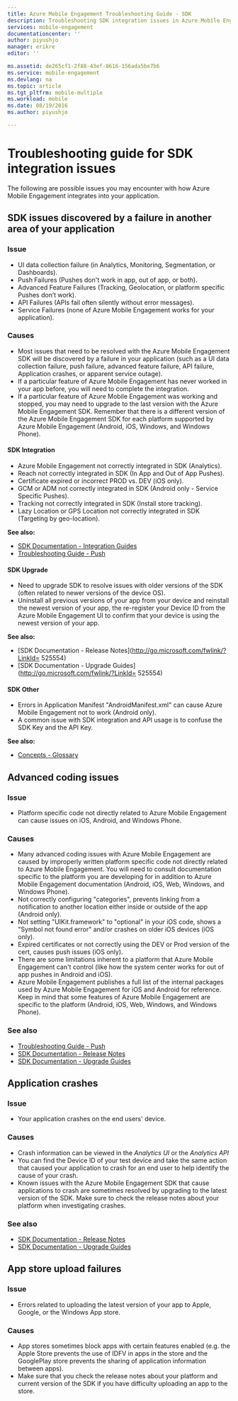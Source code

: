 ```yaml
---
title: Azure Mobile Engagement Troubleshooting Guide - SDK
description: Troubleshooting SDK integration issues in Azure Mobile Engagement
services: mobile-engagement
documentationcenter: ''
author: piyushjo
manager: erikre
editor: ''

ms.assetid: de265cf1-2f88-43ef-8616-156ada5be7b6
ms.service: mobile-engagement
ms.devlang: na
ms.topic: article
ms.tgt_pltfrm: mobile-multiple
ms.workload: mobile
ms.date: 08/19/2016
ms.author: piyushjo

---
```

# Troubleshooting guide for SDK integration issues
The following are possible issues you may encounter with how Azure Mobile Engagement integrates into your application.

## SDK issues discovered by a failure in another area of your application
### Issue
* UI data collection failure (in Analytics, Monitoring, Segmentation, or Dashboards).
* Push Failures (Pushes don't work in app, out of app, or both).
* Advanced Feature Failures (Tracking, Geolocation, or platform specific Pushes don’t work).
* API Failures (APIs fail often silently without error messages).
* Service Failures (none of Azure Mobile Engagement works for your application).

### Causes
* Most issues that need to be resolved with the Azure Mobile Engagement SDK will be discovered by a failure in your application (such as a UI data collection failure, push failure, advanced feature failure, API failure, Application crashes, or apparent service outage).  
* If a particular feature of Azure Mobile Engagement has never worked in your app before, you will need to complete the integration. 
* If a particular feature of Azure Mobile Engagement was working and stopped, you may need to upgrade to the last version with the Azure Mobile Engagement SDK. Remember that there is a different version of the Azure Mobile Engagement SDK for each platform supported by Azure Mobile Engagement (Android, iOS, Windows, and Windows Phone).

#### SDK Integration
* Azure Mobile Engagement not correctly integrated in SDK (Analytics).
* Reach not correctly integrated in SDK (In App and Out of App Pushes).
* Certificate expired or incorrect PROD vs. DEV (iOS only).
* GCM or ADM not correctly integrated in SDK (Android only - Service Specific Pushes).
* Tracking not correctly integrated in SDK (Install store tracking).
* Lazy Location or GPS Location not correctly integrated in SDK (Targeting by geo-location).

**See also:**

* [SDK Documentation - Integration Guides][Link 5] 
* [Troubleshooting Guide - Push][Link 23]

#### SDK Upgrade
* Need to upgrade SDK to resolve issues with older versions of the SDK (often related to newer versions of the device OS).
* Uninstall all previous versions of your app from your device and reinstall the newest version of your app, the re-register your Device ID from the Azure Mobile Engagement UI to confirm that your device is using the newest version of your app.

**See also:**

* [SDK Documentation - Release Notes](http://go.microsoft.com/fwlink/?LinkId= 525554) 
* [SDK Documentation - Upgrade Guides](http://go.microsoft.com/fwlink/?LinkId= 525554)

#### SDK Other
* Errors in Application Manifest "AndroidManifest.xml" can cause Azure Mobile Engagement not to work (Android only).
* A common issue with SDK integration and API usage is to confuse the SDK Key and the API Key.

**See also:**

* [Concepts - Glossary][Link 6]

## Advanced coding issues
### Issue
* Platform specific code not directly related to Azure Mobile Engagement can cause issues on iOS, Android, and Windows Phone.

### Causes
* Many advanced coding issues with Azure Mobile Engagement are caused by improperly written platform specific code not directly related to Azure Mobile Engagement. You will need to consult documentation specific to the platform you are developing for in addition to Azure Mobile Engagement documentation (Android, iOS, Web, Windows, and Windows Phone).
* Not correctly configuring "categories", prevents linking from a notification to another location either inside or outside of the app (Android only). 
* Not setting "UIKit.framework" to "optional" in your iOS code, shows a "Symbol not found error" and/or crashes on older iOS devices (iOS only).
* Expired certificates or not correctly using the DEV or Prod version of the cert, causes push issues (iOS only).
* There are some limitations inherent to a platform that Azure Mobile Engagement can't control (like how the system center works for out of app pushes in Android and iOS).
* Azure Mobile Engagement publishes a full list of the internal packages used by Azure Mobile Engagement for iOS and Android for reference. Keep in mind that some features of Azure Mobile Engagement are specific to the platform (Android, iOS, Web, Windows, and Windows Phone).

### See also
* [Troubleshooting Guide - Push][Link 23] 
* [SDK Documentation - Release Notes][Link 5]
* [SDK Documentation - Upgrade Guides][Link 5]

## Application crashes
### Issue
* Your application crashes on the end users' device.

### Causes
* Crash information can be viewed in the *Analytics UI* or the *Analytics API*
* You can find the Device ID of your test device and take the same action that caused your application to crash for an end user to help identify the cause of your crash.
* Known issues with the Azure Mobile Engagement SDK that cause applications to crash are sometimes resolved by upgrading to the latest version of the SDK. Make sure to check the release notes about your platform when investigating crashes.

### See also
* [SDK Documentation - Release Notes][Link 5]
* [SDK Documentation - Upgrade Guides][Link 5]

## App store upload failures
### Issue
* Errors related to uploading the latest version of your app to Apple, Google, or the Windows App store.

### Causes
* App stores sometimes block apps with certain features enabled (e.g. the Apple Store prevents the use of IDFV in apps in the store and the GooglePlay store prevents the sharing of application information between apps). 
* Make sure that you check the release notes about your platform and current version of the SDK if you have difficulty uploading an app to the store.

<!--Link references-->
[Link 1]: mobile-engagement-user-interface.md
[Link 2]: mobile-engagement-troubleshooting-guide.md
[Link 3]: mobile-engagement-how-tos.md
[Link 4]: http://go.microsoft.com/fwlink/?LinkID=525553
[Link 5]: http://go.microsoft.com/fwlink/?LinkID=525554
[Link 6]: http://go.microsoft.com/fwlink/?LinkId=525555
[Link 7]: https://account.windowsazure.com/PreviewFeatures
[Link 8]: https://social.msdn.microsoft.com/Forums/azure/en-US/home?forum=azuremobileengagement
[Link 9]: http://azure.microsoft.com/en-us/services/mobile-engagement/
[Link 10]: http://azure.microsoft.com/en-us/documentation/services/mobile-engagement/
[Link 11]: http://azure.microsoft.com/en-us/pricing/details/mobile-engagement/
[Link 12]: mobile-engagement-user-interface-navigation.md
[Link 13]: mobile-engagement-user-interface-home.md
[Link 14]: mobile-engagement-user-interface-my-account.md
[Link 15]: mobile-engagement-user-interface-analytics.md
[Link 16]: mobile-engagement-user-interface-monitor.md
[Link 17]: mobile-engagement-user-interface-reach.md
[Link 18]: mobile-engagement-user-interface-segments.md
[Link 19]: mobile-engagement-user-interface-dashboard.md
[Link 20]: mobile-engagement-user-interface-settings.md
[Link 21]: mobile-engagement-troubleshooting-guide-analytics.md
[Link 22]: mobile-engagement-troubleshooting-guide-apis.md
[Link 23]: mobile-engagement-troubleshooting-guide-push-reach.md
[Link 24]: mobile-engagement-troubleshooting-guide-service.md
[Link 25]: mobile-engagement-troubleshooting-guide-sdk.md
[Link 26]: mobile-engagement-troubleshooting-guide-sr-info.md
[Link 27]: mobile-engagement-user-interface-reach-campaign.md
[Link 28]: mobile-engagement-user-interface-reach-criterion.md
[Link 29]: mobile-engagement-user-interface-reach-content.md

